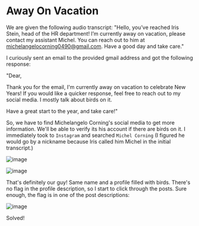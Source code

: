# Away On Vacation
We are given the following audio transcript: "Hello, you’ve reached Iris Stein, head of the HR department! I’m currently away on vacation, please contact my assistant Michel. You can reach out to him at michelangelocorning0490@gmail.com. Have a good day and take care."

I curiously sent an email to the provided gmail address and got the following response:

"Dear,

Thank you for the email, I'm currently away on vacation to celebrate New Years! If you would like a quicker response, feel free to reach out to my social media. I mostly talk about birds on it. 

Have a great start to the year, and take care!"

So, we have to find Michelangelo Corning's social media to get more information. We'll be able to verify its his account if there are birds on it. I immediately took to `Instagram` and searched `Michel Corning` (I figured he would go by a nickname because Iris
called him Michel in the initial transcript.)

![image](https://github.com/paul-m-b/irisctf24sols/assets/29514104/75ac4b3a-8131-4ea2-9c6a-74ff8220a794)

![image](https://github.com/paul-m-b/irisctf24sols/assets/29514104/3e3af394-3f20-46ef-bc2f-dce09e84bbed)

That's definitely our guy! Same name and a profile filled with birds. There's no flag in the profile description, so I start to click through the posts. Sure enough, the flag is in one of the post descriptions:

![image](https://github.com/paul-m-b/irisctf24sols/assets/29514104/48d0c0e0-d1f3-409c-8d3f-47b6cac56989)

Solved!
